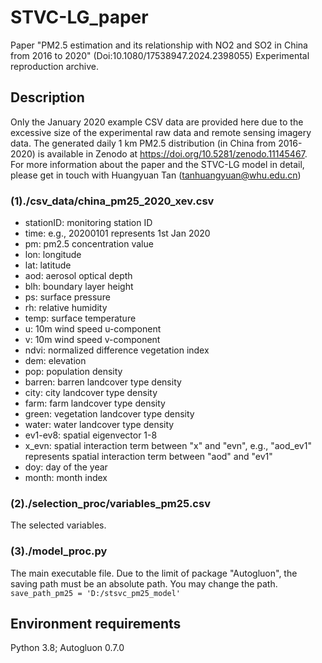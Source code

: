 # STVC-LG_paper
Paper "PM2.5 estimation and its relationship with NO2 and SO2 in China from 2016 to 2020" (Doi:10.1080/17538947.2024.2398055) Experimental reproduction archive.

## Description
Only the January 2020 example CSV data are provided here due to the excessive size of the experimental raw data and remote sensing imagery data.
The generated daily 1 km PM2.5 distribution (in China from 2016-2020) is available in Zenodo at https://doi.org/10.5281/zenodo.11145467.  
For more information about the paper and the STVC-LG model in detail, please get in touch with Huangyuan Tan (tanhuangyuan@whu.edu.cn)

### (1)./csv_data/china_pm25_2020_xev.csv
- stationID: monitoring station ID
- time: e.g., 20200101 represents 1st Jan 2020
- pm: pm2.5 concentration value
- lon: longitude
- lat: latitude
- aod: aerosol optical depth
- blh: boundary layer height
- ps: surface pressure
- rh: relative humidity
- temp: surface temperature
- u: 10m wind speed u-component
- v: 10m wind speed v-component
- ndvi: normalized difference vegetation index
- dem: elevation
- pop: population density
- barren: barren landcover type density
- city: city landcover type density
- farm: farm landcover type density
- green: vegetation landcover type density
- water: water landcover type density
- ev1-ev8: spatial eigenvector 1-8
- x_evn: spatial interaction term between "x" and "evn", e.g., "aod_ev1" represents spatial interaction term between "aod" and "ev1"
- doy: day of the year
- month: month index

### (2)./selection_proc/variables_pm25.csv
The selected variables.

### (3)./model_proc.py
The main executable file.
Due to the limit of package "Autogluon", the saving path must be an absolute path.
You may change the path.
`save_path_pm25 = 'D:/stsvc_pm25_model'`

## Environment requirements
Python 3.8; Autogluon 0.7.0
